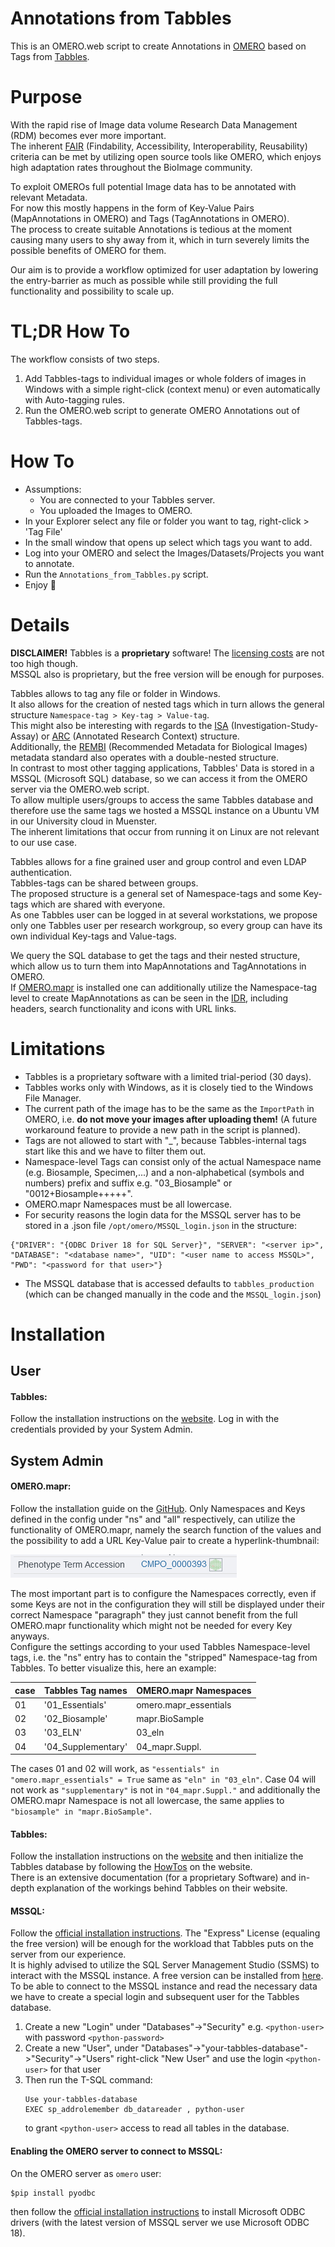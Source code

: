 # Annotations from Tabbles
This is an OMERO.web script to create Annotations in [OMERO](https://www.openmicroscopy.org/omero/) based on Tags from [Tabbles](https://tabbles.net/).

# Purpose
With the rapid rise of Image data volume Research Data Management (RDM) becomes ever more important.<br>
The inherent [FAIR](https://www.nature.com/articles/sdata201618) (Findability, Accessibility, Interoperability, Reusability) criteria can be met by utilizing open source tools like OMERO, which enjoys high adaptation rates throughout the BioImage community.

To exploit OMEROs full potential Image data has to be annotated with relevant Metadata.<br>
For now this mostly happens in the form of Key-Value Pairs (MapAnnotations in OMERO) and Tags (TagAnnotations in OMERO).<br>
The process to create suitable Annotations is tedious at the moment causing many users to shy away from it, which in turn severely limits the possible benefits of OMERO for them.

Our aim is to provide a workflow optimized for user adaptation by lowering the entry-barrier as much as possible while still providing the full functionality and possibility to scale up.

# TL;DR How To
The workflow consists of two steps.
1. Add Tabbles-tags to individual images or whole folders of images in Windows with a simple right-click (context menu) or even automatically with Auto-tagging rules.
2. Run the OMERO.web script to generate OMERO Annotations out of Tabbles-tags.

# How To

* Assumptions:
    * You are connected to your Tabbles server.
    * You uploaded the Images to OMERO.
* In your Explorer select any file or folder you want to tag, right-click > 'Tag File'
* In the small window that opens up select which tags you want to add.
* Log into your OMERO and select the Images/Datasets/Projects you want to annotate.
* Run the `Annotations_from_Tabbles.py` script.
* Enjoy 🙂

# Details
__DISCLAIMER!__ Tabbles is a __proprietary__ software! The [licensing costs](https://tabbles.net/buy-tabbles/) are not too high though.<br>
MSSQL also is proprietary, but the free version will be enough for purposes.

Tabbles allows to tag any file or folder in Windows.<br>
It also allows for the creation of nested tags which in turn allows the general structure `Namespace-tag > Key-tag > Value-tag`.<br>
This might also be interesting with regards to the [ISA](https://isa-specs.readthedocs.io/en/latest/isamodel.html) (Investigation-Study-Assay) or [ARC](https://www.nfdi4plants.de/content/learn-more/annotated-research-context.html) (Annotated Research Context) structure.<br>
Additionally, the [REMBI](https://www.nature.com/articles/s41592-021-01166-8) (Recommended Metadata for Biological Images) metadata standard also operates with a double-nested structure.<br>
In contrast to most other tagging applications, Tabbles' Data is stored in a MSSQL (Microsoft SQL) database, so we can access it from the OMERO server via the OMERO.web script.<br>
To allow multiple users/groups to access the same Tabbles database and therefore use the same tags we hosted a MSSQL instance on a Ubuntu VM in our University cloud in Muenster.<br>
The inherent limitations that occur from running it on Linux are not relevant to our use case.<br>

Tabbles allows for a fine grained user and group control and even LDAP authentication.<br>
Tabbles-tags can be shared between groups.<br>
The proposed structure is a general set of Namespace-tags and some Key-tags which are shared with everyone.<br>
As one Tabbles user can be logged in at several workstations, we propose only one Tabbles user per research workgroup, so every  group can have its own individual Key-tags and Value-tags.<br>

We query the SQL database to get the tags and their nested structure, which allow us to turn them into MapAnnotations and TagAnnotations in OMERO.<br>
If [OMERO.mapr](https://github.com/ome/omero-mapr) is installed one can additionally utilize the Namespace-tag level to create MapAnnotations as can be seen in the [IDR](https://idr.openmicroscopy.org/webclient/?show=screen-51), including headers, search functionality and icons with URL links.

# Limitations
* Tabbles is a proprietary software with a limited trial-period (30 days).
* Tabbles works only with Windows, as it is closely tied to the Windows File Manager.
* The current path of the image has to be the same as the `ImportPath` in OMERO, i.e. __do not move your images after uploading them!__ (A future  workaround feature to provide a new path in the script is planned).
* Tags are not allowed to start with "_", because Tabbles-internal tags start like this and we have to filter them out.
* Namespace-level Tags can consist only of the actual Namespace name (e.g. Biosample, Specimen,...) and a non-alphabetical (symbols and 
    numbers) prefix and suffix e.g. "03_Biosample" or "0012+Biosample+++++".
* OMERO.mapr Namespaces must be all lowercase.
* For security reasons the login data for the MSSQL server has to be stored in a .json file `/opt/omero/MSSQL_login.json` in the structure:
```
{"DRIVER": "{ODBC Driver 18 for SQL Server}", "SERVER": "<server ip>", "DATABASE": "<database name>", "UID": "<user name to access MSSQL>", "PWD": "<password for that user>"}
```
* The MSSQL database that is accessed defaults to `tabbles_production` (which can be changed manually in the code and the `MSSQL_login.json`)


# Installation
## User

#### Tabbles: 
Follow the installation instructions on the [website](https://tabbles.net/download-page/).
Log in with the credentials provided by your System Admin.

## System Admin
#### OMERO.mapr: 
Follow the installation guide on the [GitHub](https://idr.openmicroscopy.org/webclient/?show=screen-51). 
Only Namespaces and Keys defined in the config under "ns" and "all" respectively, can utilize the functionality of OMERO.mapr, namely the search function of the values and the possibility to add a URL Key-Value pair to create a hyperlink-thumbnail:

![](Capture.png) 

The most important part is to configure the Namespaces correctly, even if some Keys are not in the configuration they will still be displayed under their correct Namespace "paragraph" they just cannot benefit from the full OMERO.mapr functionality which might not be needed for every Key anyways.<br>
Configure the settings according to your used Tabbles Namespace-level tags, i.e. the "ns" entry has to contain the "stripped" Namespace-tag from Tabbles. To better visualize this, here an example:

|case|Tabbles Tag names | OMERO.mapr Namespaces|
|----|----|---|
|01|'01_Essentials' |omero.mapr_essentials|
|02|'02_Biosample' |mapr.BioSample|
|03|'03_ELN' |03_eln|
|04|'04_Supplementary' |04_mapr.Suppl.|

The cases 01 and 02 will work, as `"essentials" in "omero.mapr_essentials" = True` same as  `"eln" in "03_eln"`. Case 04 will not work as `"supplementary"` is not in `"04_mapr.Suppl."` and additionally the OMERO.mapr Namespace is not all lowercase, the same applies to `"biosample" in "mapr.BioSample"`.

#### Tabbles: 
Follow the installation instructions on the [website](https://tabbles.net/download-page/) and then initialize the Tabbles database by following the [HowTos](https://tabbles.net/how-tos/) on the website.<br>
There is an extensive documentation (for a proprietary Software) and in-depth explanation of the workings behind Tabbles on their website.

#### MSSQL: 
Follow the [official installation instructions](https://learn.microsoft.com/en-us/sql/linux/sql-server-linux-setup?view=sql-server-ver16). The "Express" License (equaling the free version) will be enough for the workload that Tabbles puts on the server from our experience.<br>
It is highly advised to utilize the SQL Server Management Studio (SSMS) to interact with the MSSQL instance. A free version can be installed from [here](https://learn.microsoft.com/de-de/sql/ssms/download-sql-server-management-studio-ssms?view=sql-server-ver16).<br>
To be able to connect to the MSSQL instance and read the necessary data we have to create a special login and subsequent user for the Tabbles database.
1) Create a new "Login" under "Databases"->"Security"  e.g. `<python-user>` with password  `<python-password>`
2) Create a new "User", under "Databases"->"your-tabbles-database"->"Security"->"Users" right-click "New User" and use the login `<python-user>` for that user
3) Then run the T-SQL command:  
    ```
    Use your-tabbles-database
    EXEC sp_addrolemember db_datareader , python-user
    ```
    to grant `<python-user>` access to read all tables in the database.<br>  

#### Enabling the OMERO server to connect to MSSQL:
On the OMERO server as `omero` user: 
```
$pip install pyodbc
```
then follow the [official installation instructions](https://learn.microsoft.com/en-us/sql/connect/odbc/linux-mac/installing-the-microsoft-odbc-driver-for-sql-server?view=sql-server-ver16&tabs=redhat18-install%2Credhat17-install%2Cdebian8-install%2Credhat7-13-install%2Crhel7-offline#18) to install Microsoft ODBC drivers (with the latest version of MSSQL server we use Microsoft ODBC 18).



